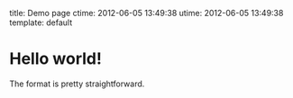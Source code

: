title: Demo page
ctime: 2012-06-05 13:49:38
utime: 2012-06-05 13:49:38
template: default

# Hello world!

The format is pretty straightforward.
